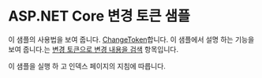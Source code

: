 # <a name="aspnet-core-change-token-sample"></a>ASP.NET Core 변경 토큰 샘플

이 샘플의 사용법을 보여 줍니다. [ChangeToken](https://docs.microsoft.com/dotnet/api/microsoft.extensions.primitives.changetoken)합니다. 이 샘플에서 설명 하는 기능을 보여 줍니다.는 [변경 토큰으로 변경 내용을 검색](https://docs.microsoft.com/aspnet/core/fundamentals/primitives/change-tokens) 항목입니다.

이 샘플을 실행 하 고 인덱스 페이지의 지침에 따릅니다.
